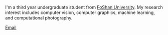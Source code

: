 I'm a third year undergraduate student from [FoShan University](https://www.fosu.edu.cn/). My research interest includes computer vision, computer graphics, machine learning, and computational photography.


[Email](20221070120@stu.fosu.edu.cn)
